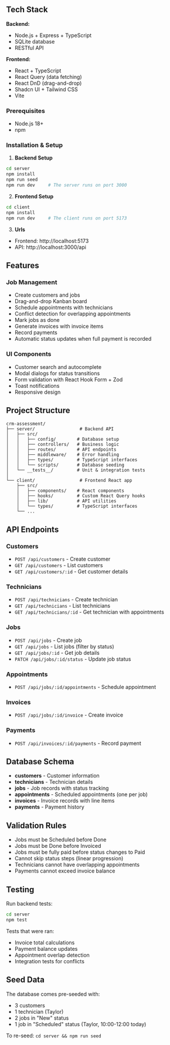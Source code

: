 ## Tech Stack

**Backend:**
- Node.js + Express + TypeScript
- SQLite database
- RESTful API

**Frontend:**
- React + TypeScript
- React Query (data fetching)
- React DnD (drag-and-drop)
- Shadcn UI + Tailwind CSS
- Vite

### Prerequisites
- Node.js 18+
- npm

### Installation & Setup

1. **Backend Setup**
```bash
cd server
npm install
npm run seed
npm run dev     # The server runs on port 3000
```

2. **Frontend Setup**
```bash
cd client
npm install
npm run dev     # The client runs on port 5173
```

3. **Urls**
- Frontend: http://localhost:5173
- API: http://localhost:3000/api

## Features

### Job Management
- Create customers and jobs
- Drag-and-drop Kanban board
- Schedule appointments with technicians
- Conflict detection for overlapping appointments
- Mark jobs as done
- Generate invoices with invoice items
- Record payments
- Automatic status updates when full payment is recorded

### UI Components
- Customer search and autocomplete
- Modal dialogs for status transitions
- Form validation with React Hook Form + Zod
- Toast notifications
- Responsive design

## Project Structure

```
crm-assessment/
├── server/                 # Backend API
│   ├── src/
│   │   ├── config/        # Database setup
│   │   ├── controllers/   # Business logic
│   │   ├── routes/        # API endpoints
│   │   ├── middleware/    # Error handling
│   │   ├── types/         # TypeScript interfaces
│   │   └── scripts/       # Database seeding
│   └── __tests__/         # Unit & integration tests
│
└── client/                 # Frontend React app
    ├── src/
    │   ├── components/    # React components
    │   ├── hooks/         # Custom React Query hooks
    │   ├── lib/           # API utilities
    │   └── types/         # TypeScript interfaces
    └── ...
```

## API Endpoints

### Customers
- `POST /api/customers` - Create customer
- `GET /api/customers` - List customers
- `GET /api/customers/:id` - Get customer details

### Technicians
- `POST /api/technicians` - Create technician
- `GET /api/technicians` - List technicians
- `GET /api/technicians/:id` - Get technician with appointments

### Jobs
- `POST /api/jobs` - Create job
- `GET /api/jobs` - List jobs (filter by status)
- `GET /api/jobs/:id` - Get job details
- `PATCH /api/jobs/:id/status` - Update job status

### Appointments
- `POST /api/jobs/:id/appointments` - Schedule appointment

### Invoices
- `POST /api/jobs/:id/invoice` - Create invoice

### Payments
- `POST /api/invoices/:id/payments` - Record payment

## Database Schema

- **customers** - Customer information
- **technicians** - Technician details
- **jobs** - Job records with status tracking
- **appointments** - Scheduled appointments (one per job)
- **invoices** - Invoice records with line items
- **payments** - Payment history

## Validation Rules

- Jobs must be Scheduled before Done
- Jobs must be Done before Invoiced
- Jobs must be fully paid before status changes to Paid
- Cannot skip status steps (linear progression)
- Technicians cannot have overlapping appointments
- Payments cannot exceed invoice balance

## Testing

Run backend tests:
```bash
cd server
npm test
```

Tests that were ran:
- Invoice total calculations
- Payment balance updates
- Appointment overlap detection
- Integration tests for conflicts

## Seed Data

The database comes pre-seeded with:
- 3 customers
- 1 technician (Taylor)
- 2 jobs in "New" status
- 1 job in "Scheduled" status (Taylor, 10:00-12:00 today)

To re-seed: `cd server && npm run seed`
